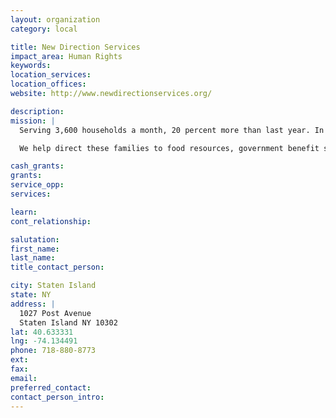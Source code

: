 ```yaml
---
layout: organization
category: local

title: New Direction Services
impact_area: Human Rights
keywords: 
location_services: 
location_offices: 
website: http://www.newdirectionservices.org/

description: 
mission: |
  Serving 3,600 households a month, 20 percent more than last year. In fact, we are seeing many more faces of hungry families from all over the Island including Mid-Island and South Shore who have lost jobs, become disabled, and have no means of paying rent.

  We help direct these families to food resources, government benefit screening, job training, and referrals. We also promote wellness through workshops addressing issues such as cholesterol awareness, heart disease, and women's and men's health. We conduct cooking classes for children and we focus and helping to promote literacy and education through book distribution, storytelling, art exhibits, encouraging kids to attend educational programs such as basic astronomy, reading, writing and math at local institutions. We show families the importance of cultural exposure by conducting art shows and art exhibits at museums and much more.

cash_grants: 
grants: 
service_opp: 
services: 

learn: 
cont_relationship: 

salutation: 
first_name: 
last_name: 
title_contact_person: 

city: Staten Island
state: NY
address: |
  1027 Post Avenue     
  Staten Island NY 10302
lat: 40.633331
lng: -74.134491
phone: 718-880-8773
ext: 
fax: 
email: 
preferred_contact: 
contact_person_intro: 
---
```

